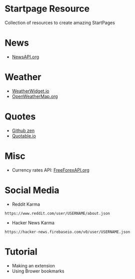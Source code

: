 # Startpage Resource
Collection of resources to create amazing StartPages

# News
- [NewsAPI.org](https://newsapi.org)

# Weather
- [WeatherWidget.io](https://weatherwidget.io)
- [OpenWeatherMap.org](https://openweathermap.org)

# Quotes
- [Github zen](https://api.github.com/zen)
- [Quotable.io](https://api.quotable.io/random)

# Misc
- Currency rates API: [FreeForexAPI.org](https://www.freeforexapi.com/)

# Social Media

- Reddit Karma
```
https://www.reddit.com/user/USERNAME/about.json
```
- Hacker News Karma
```
https://hacker-news.firebaseio.com/v0/user/USERNAME.json
```

# Tutorial
- Making an extension
- Using Brower bookmarks

